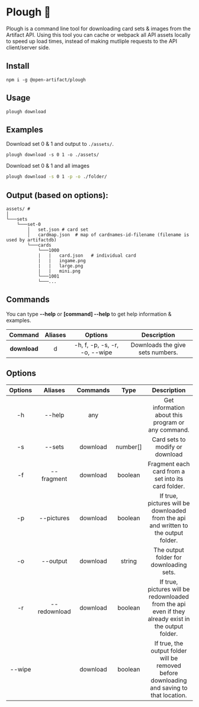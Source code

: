 # Plough 🚜
Plough is a command line tool for downloading card sets & images from the Artifact API. Using this tool you can cache or webpack all API assets locally to speed up load times, instead of making mutliple requests to the API client/server side.

## Install
```
npm i -g @open-artifact/plough
```

## Usage
```
plough download
```

## Examples
Download set 0 & 1 and output to `./assets/`.
```
plough download -s 0 1 -o ./assets/
```
Download set 0 & 1 and all images
```bash
plough download -s 0 1 -p -o ./folder/
```

## Output (based on options):
```
assets/ #
│
└───sets
    └───set-0
        │   set.json # card set
        │   cardmap.json  # map of cardnames-id-filename (filename is used by artifactdb)
        └───cards
            └───1000
            |   |   card.json   # individual card
            |   |   ingame.png
            |   |   large.png
            |   |   mini.png
            └───1001
            └───...
```

## Commands
You can type **--help** or **[command] --help** to get help information & examples.

| Command      | Aliases | Options                       | Description                      |
| :----------: | :-----: | :---------------------------: | :------------------------------: |
| **download** | d       | -h, f, -p, -s, -r, -o, --wipe | Downloads the give sets numbers. |

## Options
| Options | Aliases      | Commands | Type     | Description                                                                                          |
| :-----: | :----------: | :------: | :------: | :--------------------------------------------------------------------------------------------------: |
| -h      | --help       | any      |          | Get information about this program or any command.                                                   |
| -s      | --sets       | download | number[] | Card sets to modify or download                                                                      |
| -f      | --fragment   | download | boolean  | Fragment each card from a set into its card folder.                                                  |
| -p      | --pictures   | download | boolean  | If true, pictures will be downloaded from the api and written to the output folder.                  |
| -o      | --output     | download | string   | The output folder for downloading sets.                                                              |
| -r      | --redownload | download | boolean  | If true, pictures will be redownloaded from the api even if they already exist in the output folder. |
| --wipe  |              | download | boolean  | If true, the output folder will be removed before downloading and saving to that location.           |
